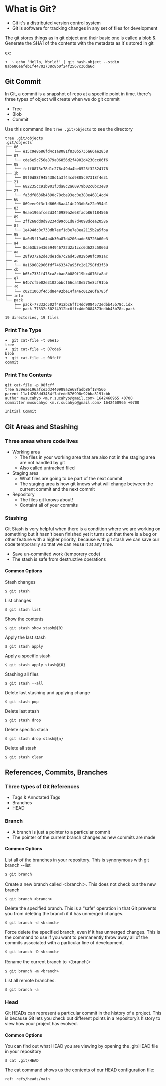 # What is Git?
- Git it's a distributed version control system
- Git is software for tracking changes in any set of files for development

The git stores things as in git object and their basic one is called a blob & Generate the SHA1 of the contents with the metadata as it`s stored in git

ex:
```
➜  ~ echo 'Hello, World!' | git hash-object --stdin
8ab686eafeb1f44702738c8b0f24f2567c36da6d
```

## Git Commit
In Git, a commit is a snapshot of repo at a specific point in time. there's three types of object will create when we do git commit
- Tree
- Blob
- Commit

Use this command line ```tree .git/objects``` to see the directory

```
tree .git/objects     
.git/objects
├── 06
│   └── e15c9e8686fd4c1a8081f830b5735a66ae2858
├── 07
│   └── cde6e5c756e879a06856d2f4902d4230cc86f6
├── 08
│   └── fcff8873c78d1c276c49da4be8523f32324178
├── 1b
│   └── 89f0d88f945438d1a3f44cd9885c97318f4e31
├── 21
│   └── 682235cc91b901f3da8c2a60979b02c0bc3e80
├── 27
│   └── fa3df8636b4390c78cbe93ec0e388e46814cd4
├── 66
│   └── 869eec9f3c1d666d6aa414c293db3c22e954d1
├── 83
│   └── 9eae196afce3d3440989a2e68fadb86f184566
├── 89
│   └── 2ff268dd0d98234d99c61d87d4098dcea20586
├── 8f
│   └── 1e494dc8c738db7eef1d3e7e8ea2115b2a5fba
├── 98
│   └── 0a0d5f19a64b4b30a87d4206aade58726b60e3
├── a4
│   └── 8ca63b3e436594946722d2a1ccc6d622c5066d
├── aa
│   └── 28f9372a2de3de1de7c2ad458829b98fc091ac
├── ac
│   └── 0a169682966fdf7463347a95fc2d1758fd3f50
├── cb
│   └── b65c7331f475ca8cbae8b089f19bc4076fa8af
├── e7
│   └── 64b7cf5e02e3102bbbcf66ca40e575e8cf91bb
├── f9
│   └── c02c1063f4d5d8e492be14fa46c012e6fa785f
├── info
└── pack
    ├── pack-77332c502f4912bc6ffc4dd9084573edbb45b78c.idx
    └── pack-77332c502f4912bc6ffc4dd9084573edbb45b78c.pack

19 directories, 19 files
```

### Print The Type
```
➜  git cat-file -t 06e15 
tree
➜  git cat-file -t 07cde6
blob
➜  git cat-file -t 08fcff
commit
```
### Print The Contents
```
git cat-file -p 08fcff
tree 839eae196afce3d3440989a2e68fadb86f184566
parent 11a1d208dd3454f7afedd676998e92bba3191cbb
author mwsucahyo <m.r.sucahyo@gmail.com> 1642460965 +0700
committer mwsucahyo <m.r.sucahyo@gmail.com> 1642460965 +0700

Initial Commit
```


## Git Areas and Stashing
### Three areas where code lives
- Working area
  - The files in your working area that are also not in the staging area are not handled by git
  - Also called untracked filed 
- Staging area
  - What files are going to be part of the next commit
  - The staging area is how git knows what will change between the current commit and the next commit 
- Repository
  - The files git knows about!
  - Containt all of your commits

### Stashing 
Git Stash is very helpful when there is a condition where we are working on something but it hasn't been finished yet it turns out that there is a bug or other feature with a higher priority, because with git stash we can save our code temporarily so that we can reuse it at any time.

  - Save un-commited work (temporery code)
  - The stash is safe from destructive operations

#### Common Options

Stash changes
```
$ git stash
```

List changes
```
$ git stash list
```

Show the contents
```
$ git stash show stash@{0}
```

Apply the last stash
```
$ git stash apply
```

Apply a specific stash
```
$ git stash apply stash@{0}
```

Stashing all files
```
$ git stash --all
```

Delete last stashing and applying change
```
$ git stash pop
```

Delete last stash
```
$ git stash drop
```

Delete specific stash
```
$ git stash drop stash@{n}
```

Delete all stash
```
$ git stash clear
```

## References, Commits, Branches

### Three types of Git References
- Tags & Annotated Tags
- Branches
- HEAD

### Branch
- A branch  is just a pointer to a particular commit
- The pointer of the current branch changes as new commits are made

#### Common Options

List all of the branches in your repository. This is synonymous with git branch --list
```
$ git branch
```

Create a new branch called ＜branch＞. This does not check out the new branch
```
$ git branch <branch>
```

Delete the specified branch. This is a “safe” operation in that Git prevents you from deleting the branch if it has unmerged changes.
```
$ git branch -d <branch>
```

Force delete the specified branch, even if it has unmerged changes. This is the command to use if you want to permanently throw away all of the commits associated with a particular line of development.
```
$ git branch -D <branch>
```

Rename the current branch to ＜branch＞
```
$ git branch -m <branch>
```

List all remote branches. 
```
$ git branch -a
```
### Head
Git HEADs can represent a particular commit in the history of a project. This is because Git lets you check out different points in a repository’s history to view how your project has evolved.

#### Common Options
You can find out what HEAD you are viewing by opening the .git/HEAD file in your repository
```
$ cat .git/HEAD
```
The cat command shows us the contents of our HEAD configuration file:
```
ref: refs/heads/main
```

